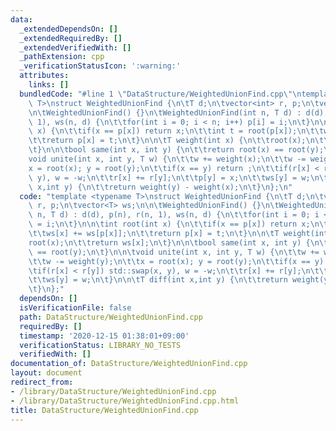 ```yaml
---
data:
  _extendedDependsOn: []
  _extendedRequiredBy: []
  _extendedVerifiedWith: []
  _pathExtension: cpp
  _verificationStatusIcon: ':warning:'
  attributes:
    links: []
  bundledCode: "#line 1 \"DataStructure/WeightedUnionFind.cpp\"\ntemplate <typename\
    \ T>\nstruct WeightedUnionFind {\n\tT d;\n\tvector<int> r, p;\n\tvector<T> ws;\n\
    \n\tWeightedUnionFind() {}\n\tWeightedUnionFind(int n, T d) : d(d), p(n), r(n,\
    \ 1), ws(n, d) {\n\t\tfor(int i = 0; i < n; i++) p[i] = i;\n\t}\n\n\tint root(int\
    \ x) {\n\t\tif(x == p[x]) return x;\n\t\tint t = root(p[x]);\n\t\tws[x] += ws[p[x]];\n\
    \t\treturn p[x] = t;\n\t}\n\n\tT weight(int x) {\n\t\troot(x);\n\t\treturn ws[x];\n\
    \t}\n\n\tbool same(int x, int y) {\n\t\treturn root(x) == root(y);\n\t}\n\n\t\
    void unite(int x, int y, T w) {\n\t\tw += weight(x);\n\t\tw -= weight(y);\n\t\t\
    x = root(x); y = root(y);\n\t\tif(x == y) return ;\n\t\tif(r[x] < r[y]) std::swap(x,\
    \ y), w = -w;\n\t\tr[x] += r[y];\n\t\tp[y] = x;\n\t\tws[y] = w;\n\t}\n\n\tT diff(int\
    \ x,int y) {\n\t\treturn weight(y) - weight(x);\n\t}\n};\n"
  code: "template <typename T>\nstruct WeightedUnionFind {\n\tT d;\n\tvector<int>\
    \ r, p;\n\tvector<T> ws;\n\n\tWeightedUnionFind() {}\n\tWeightedUnionFind(int\
    \ n, T d) : d(d), p(n), r(n, 1), ws(n, d) {\n\t\tfor(int i = 0; i < n; i++) p[i]\
    \ = i;\n\t}\n\n\tint root(int x) {\n\t\tif(x == p[x]) return x;\n\t\tint t = root(p[x]);\n\
    \t\tws[x] += ws[p[x]];\n\t\treturn p[x] = t;\n\t}\n\n\tT weight(int x) {\n\t\t\
    root(x);\n\t\treturn ws[x];\n\t}\n\n\tbool same(int x, int y) {\n\t\treturn root(x)\
    \ == root(y);\n\t}\n\n\tvoid unite(int x, int y, T w) {\n\t\tw += weight(x);\n\
    \t\tw -= weight(y);\n\t\tx = root(x); y = root(y);\n\t\tif(x == y) return ;\n\t\
    \tif(r[x] < r[y]) std::swap(x, y), w = -w;\n\t\tr[x] += r[y];\n\t\tp[y] = x;\n\
    \t\tws[y] = w;\n\t}\n\n\tT diff(int x,int y) {\n\t\treturn weight(y) - weight(x);\n\
    \t}\n};"
  dependsOn: []
  isVerificationFile: false
  path: DataStructure/WeightedUnionFind.cpp
  requiredBy: []
  timestamp: '2020-12-15 01:38:01+09:00'
  verificationStatus: LIBRARY_NO_TESTS
  verifiedWith: []
documentation_of: DataStructure/WeightedUnionFind.cpp
layout: document
redirect_from:
- /library/DataStructure/WeightedUnionFind.cpp
- /library/DataStructure/WeightedUnionFind.cpp.html
title: DataStructure/WeightedUnionFind.cpp
---
```


